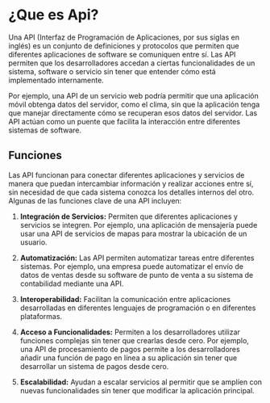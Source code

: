 # **¿Que es Api?**

Una API (Interfaz de Programación de Aplicaciones, por sus siglas en inglés) es un conjunto de definiciones y protocolos que permiten que diferentes aplicaciones de software se comuniquen entre sí. Las API permiten que los desarrolladores accedan a ciertas funcionalidades de un sistema, software o servicio sin tener que entender cómo está implementado internamente.

Por ejemplo, una API de un servicio web podría permitir que una aplicación móvil obtenga datos del servidor, como el clima, sin que la aplicación tenga que manejar directamente cómo se recuperan esos datos del servidor. Las API actúan como un puente que facilita la interacción entre diferentes sistemas de software.

## **Funciones**
Las API funcionan para conectar diferentes aplicaciones y servicios de manera que puedan intercambiar información y realizar acciones entre sí, sin necesidad de que cada sistema conozca los detalles internos del otro. Algunas de las funciones clave de una API incluyen:

1. **Integración de Servicios:** Permiten que diferentes aplicaciones y servicios se integren. Por ejemplo, una aplicación de mensajería puede usar una API de servicios de mapas para mostrar la ubicación de un usuario.

2. **Automatización:** Las API permiten automatizar tareas entre diferentes sistemas. Por ejemplo, una empresa puede automatizar el envío de datos de ventas desde su software de punto de venta a su sistema de contabilidad mediante una API.

3. **Interoperabilidad:** Facilitan la comunicación entre aplicaciones desarrolladas en diferentes lenguajes de programación o en diferentes plataformas.

4. **Acceso a Funcionalidades:** Permiten a los desarrolladores utilizar funciones complejas sin tener que crearlas desde cero. Por ejemplo, una API de procesamiento de pagos permite a los desarrolladores añadir una función de pago en línea a su aplicación sin tener que desarrollar un sistema de pagos desde cero.

5. **Escalabilidad:** Ayudan a escalar servicios al permitir que se amplíen con nuevas funcionalidades sin tener que modificar la aplicación principal.

